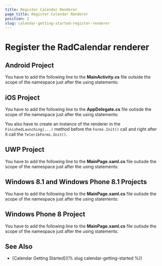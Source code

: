 ```yaml
---
title: Register Calendar Renderer
page_title: Register Calendar Renderer
position: 2
slug: calendar-getting-started-register-renderer
---
```


# Register the RadCalendar renderer

## Android Project

You have to add the following line to the **MainActivity.cs** file outside the scope of the namespace just after the using statements:

<snippet id='calendar-getting-started-android-renderer'/>

## iOS Project

You have to add the following line to the **AppDelegate.cs** file outisde the scope of the namespace just after the using statements:

<snippet id='calendar-getting-started-ios-renderer'/>

You also have to create an instance of the renderer in the `FinishedLaunching(...)` method before the `Forms.Init()` call and right after it call the `TelerikForms.Init()`.

<snippet id='calendar-getting-started-ios-init'/>
    
## UWP Project

You have to add the following line to the **MainPage.xaml.cs** file outisde the scope of the namespace just after the using statements:

<snippet id='calendar-getting-started-uwp-renderer'/>

## Windows 8.1 and Windows Phone 8.1 Projects

You have to add the following line to the **MainPage.xaml.cs** file outisde the scope of the namespace just after the using statements:

<snippet id='calendar-getting-started-winrt-renderer'/>

## Windows Phone 8 Project

You have to add the following line to the **MainPage.xaml.cs** file outisde the scope of the namespace just after the using statements:

<snippet id='chart-getting-started-wp-renderers'/>

## See Also

- [Calendar Getting Started]({% slug calendar-getting-started %})
